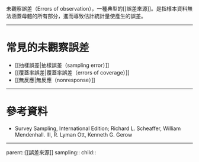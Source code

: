 未觀察誤差（Errors of observation），一種典型的[[誤差來源]]。是指樣本資料無法涵蓋母體的所有部分，進而導致估計統計量使產生的誤差。
- - -
# 常見的未觀察誤差
- [[抽樣誤差|抽樣誤差（sampling error）]]
- [[覆蓋率誤差|覆蓋率誤差（errors of coverage）]]
- [[無反應|無反應（nonresponse）]]
- - -
# 參考資料
- Survey Sampling, International Edition; Richard L. Scheaffer, William Mendenhall. III, R. Lyman Ott, Kenneth G. Gerow
- - -
parent::[[誤差來源]]
sampling::
child::